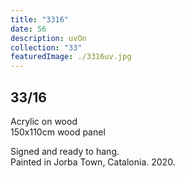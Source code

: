 ```yaml
---
title: "3316"
date: 56
description: uvOn
collection: "33"
featuredImage: ./3316uv.jpg
---
```


## 33/16

Acrylic on wood<br/>
150x110cm wood panel

Signed and ready to hang.<br/>
Painted in Jorba Town, Catalonia. 2020.
